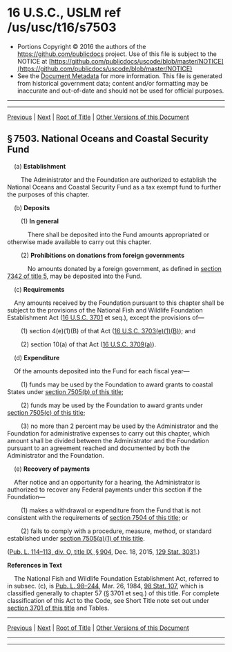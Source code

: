 ---
---

# 16 U.S.C., USLM ref /us/usc/t16/s7503

* Portions Copyright © 2016 the authors of the https://github.com/publicdocs project.
  Use of this file is subject to the NOTICE at [https://github.com/publicdocs/uscode/blob/master/NOTICE](https://github.com/publicdocs/uscode/blob/master/NOTICE)
* See the [Document Metadata](././../../../..//README.md) for more information.
  This file is generated from historical government data; content and/or formatting may be inaccurate and out-of-date and should not be used for official purposes.

----------
----------

[Previous](./../../../..//us/usc/t16/ch94/m__us_usc_t16_s7502.md) | [Next](./../../../..//us/usc/t16/ch94/m__us_usc_t16_s7504.md) | [Root of Title](./../../../../) | [Other Versions of this Document](https://publicdocs.github.io/go/links?ns=uslm&ref=%2Fus%2Fusc%2Ft16%2Fs7503)

## § 7503. National Oceans and Coastal Security Fund

    (a) __Establishment__ 

        The Administrator and the Foundation are authorized to establish the National Oceans and Coastal Security Fund as a tax exempt fund to further the purposes of this chapter.

    (b) __Deposits__ 

        (1) __In general__ 

            There shall be deposited into the Fund amounts appropriated or otherwise made available to carry out this chapter.

        (2) __Prohibitions on donations from foreign governments__ 

            No amounts donated by a foreign government, as defined in [section 7342 of title 5][/us/usc/t5/s7342], may be deposited into the Fund.

    (c) __Requirements__ 

    Any amounts received by the Foundation pursuant to this chapter shall be subject to the provisions of the National Fish and Wildlife Foundation Establishment Act ([16 U.S.C. 3701][/us/usc/t16/s3701] et seq.), except the provisions of—

        (1) section 4(e)(1)(B) of that Act ([16 U.S.C. 3703(e)(1)(B)][/us/usc/t16/s3703/e/1/B]); and

        (2) section 10(a) of that Act ([16 U.S.C. 3709(a)][/us/usc/t16/s3709/a]).

    (d) __Expenditure__ 

    Of the amounts deposited into the Fund for each fiscal year—

        (1) funds may be used by the Foundation to award grants to coastal States under [section 7505(b) of this title][/us/usc/t16/s7505/b];

        (2) funds may be used by the Foundation to award grants under [section 7505(c) of this title][/us/usc/t16/s7505/c];

        (3) no more than 2 percent may be used by the Administrator and the Foundation for administrative expenses to carry out this chapter, which amount shall be divided between the Administrator and the Foundation pursuant to an agreement reached and documented by both the Administrator and the Foundation.

    (e) __Recovery of payments__ 

    After notice and an opportunity for a hearing, the Administrator is authorized to recover any Federal payments under this section if the Foundation—

        (1) makes a withdrawal or expenditure from the Fund that is not consistent with the requirements of [section 7504 of this title][/us/usc/t16/s7504]; or

        (2) fails to comply with a procedure, measure, method, or standard established under [section 7505(a)(1) of this title][/us/usc/t16/s7505/a/1].

([Pub. L. 114–113, div. O, title IX, § 904][/us/pl/114/113/s904], Dec. 18, 2015, [129 Stat. 3031][/us/stat/129/3031].)

 __References in Text__ 

    The National Fish and Wildlife Foundation Establishment Act, referred to in subsec. (c), is [Pub. L. 98–244][/us/pl/98/244], Mar. 26, 1984, [98 Stat. 107][/us/stat/98/107], which is classified generally to chapter 57 (§ 3701 et seq.) of this title. For complete classification of this Act to the Code, see Short Title note set out under [section 3701 of this title][/us/usc/t16/s3701] and Tables.

----------

[Previous](./../../../..//us/usc/t16/ch94/m__us_usc_t16_s7502.md) | [Next](./../../../..//us/usc/t16/ch94/m__us_usc_t16_s7504.md) | [Root of Title](./../../../../) | [Other Versions of this Document](https://publicdocs.github.io/go/links?ns=uslm&ref=%2Fus%2Fusc%2Ft16%2Fs7503)

----------
----------

[/us/usc/t5/s7342]: https://publicdocs.github.io/go/links?ns=uslm&ref=%2Fus%2Fusc%2Ft5%2Fs7342
[/us/usc/t16/s3701]: https://publicdocs.github.io/go/links?ns=uslm&ref=%2Fus%2Fusc%2Ft16%2Fs3701
[/us/usc/t16/s3703/e/1/B]: https://publicdocs.github.io/go/links?ns=uslm&ref=%2Fus%2Fusc%2Ft16%2Fs3703%2Fe%2F1%2FB
[/us/usc/t16/s3709/a]: https://publicdocs.github.io/go/links?ns=uslm&ref=%2Fus%2Fusc%2Ft16%2Fs3709%2Fa
[/us/usc/t16/s7505/b]: https://publicdocs.github.io/go/links?ns=uslm&ref=%2Fus%2Fusc%2Ft16%2Fs7505%2Fb
[/us/usc/t16/s7505/c]: https://publicdocs.github.io/go/links?ns=uslm&ref=%2Fus%2Fusc%2Ft16%2Fs7505%2Fc
[/us/usc/t16/s7504]: https://publicdocs.github.io/go/links?ns=uslm&ref=%2Fus%2Fusc%2Ft16%2Fs7504
[/us/usc/t16/s7505/a/1]: https://publicdocs.github.io/go/links?ns=uslm&ref=%2Fus%2Fusc%2Ft16%2Fs7505%2Fa%2F1
[/us/pl/114/113/s904]: https://publicdocs.github.io/go/links?ns=uslm&ref=%2Fus%2Fpl%2F114%2F113%2Fs904
[/us/stat/129/3031]: https://publicdocs.github.io/go/links?ns=uslm&ref=%2Fus%2Fstat%2F129%2F3031
[/us/pl/98/244]: https://publicdocs.github.io/go/links?ns=uslm&ref=%2Fus%2Fpl%2F98%2F244
[/us/stat/98/107]: https://publicdocs.github.io/go/links?ns=uslm&ref=%2Fus%2Fstat%2F98%2F107
[/us/usc/t16/s3701]: https://publicdocs.github.io/go/links?ns=uslm&ref=%2Fus%2Fusc%2Ft16%2Fs3701


